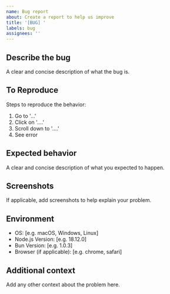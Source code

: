 ```yaml
---
name: Bug report
about: Create a report to help us improve
title: '[BUG] '
labels: bug
assignees: ''
---
```


## Describe the bug
A clear and concise description of what the bug is.

## To Reproduce
Steps to reproduce the behavior:
1. Go to '...'
2. Click on '....'
3. Scroll down to '....'
4. See error

## Expected behavior
A clear and concise description of what you expected to happen.

## Screenshots
If applicable, add screenshots to help explain your problem.

## Environment
 - OS: [e.g. macOS, Windows, Linux]
 - Node.js Version: [e.g. 18.12.0]
 - Bun Version: [e.g. 1.0.3]
 - Browser (if applicable): [e.g. chrome, safari]

## Additional context
Add any other context about the problem here.